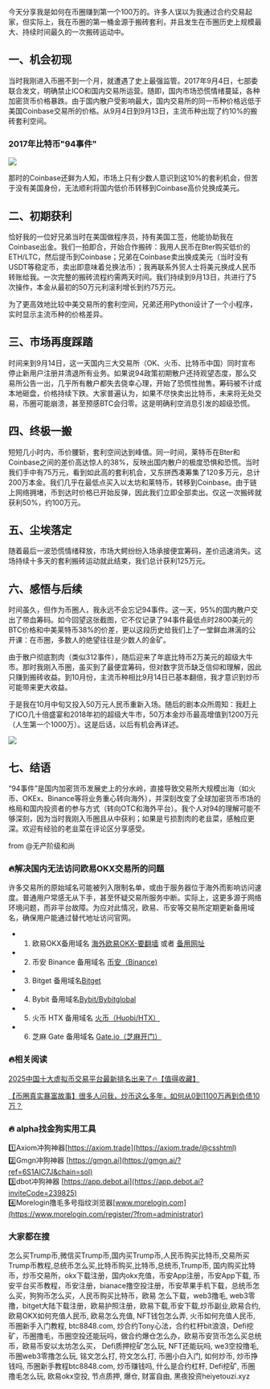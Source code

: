 今天分享我是如何在币圈赚到第一个100万的。许多人误以为我通过合约交易起家，但实际上，我在币圈的第一桶金源于搬砖套利，并且发生在币圈历史上规模最大、持续时间最久的一次搬砖运动中。

## 一、机会初现

当时我刚进入币圈不到一个月，就遭遇了史上最强监管。2017年9月4日，七部委联合发文，明确禁止ICO和国内交易所运营。随即，国内市场恐慌情绪蔓延，各种加密货币价格暴跌。由于国内散户受影响最大，国内交易所的同一币种价格远低于美国Coinbase交易所的价格。从9月4日到9月13日，主流币种出现了约10%的搬砖套利空间。

### 2017年比特币"94事件"

[![](https://307e939.webp.li/20250617152842049.png)](https://btc8848.com/top-10-exchanges)

那时的Coinbase还鲜为人知，市场上只有少数人意识到这10%的套利机会，但苦于没有美国身份，无法顺利将国内低价币转移到Coinbase高价兑换成美元。

## 二、初期获利

恰好我的一位好兄弟当时在美国做程序员，持有美国工签，他能协助我在Coinbase出金。我们一拍即合，开始合作搬砖：我用人民币在Bter购买低价的ETH/LTC，然后提币到Coinbase；兄弟在Coinbase卖出换成美元（当时没有USDT等稳定币，卖出即意味着兑换法币）；我再联系外贸人士将美元换成人民币转账给我。一次完整的搬砖流程约需两天时间。我们持续到9月13日，共进行了5次操作，本金从最初的50万元利滚利增长到约75万元。

为了更高效地比较中美交易所的套利空间，兄弟还用Python设计了一个小程序，实时显示主流币种的价格差异。

## 三、市场再度踩踏

时间来到9月14日，这一天国内三大交易所（OK、火币、比特币中国）同时宣布停止新用户注册并清退所有业务。如果说94政策初期散户还持观望态度，那么交易所公告一出，几乎所有散户都失去侥幸心理，开始了恐慌性抛售。筹码被不计成本地砸盘，价格持续下跌。大家普遍认为，如果不尽快卖出比特币，未来将无处交易，币圈可能崩溃，甚至预感BTC会归零。这是明确利空消息引发的超级恐慌。

## 四、终极一搬

短短几小时内，币价腰斩，套利空间达到峰值。同一时间，莱特币在Bter和Coinbase之间的差价高达惊人的38%，反映出国内散户的极度恐惧和恐慌。当时我们手中有75万元，看到如此高的套利机会，又东拼西凑筹集了120多万元，总计200万本金。我们几乎在最低点买入以太坊和莱特币，转移到Coinbase。由于链上网络拥堵，币到达时价格已开始反弹，因此我们立即全部卖出。仅这一次搬砖就获利50%，约100万元。

## 五、尘埃落定

随着最后一波恐慌情绪释放，市场大鳄纷纷入场承接便宜筹码，差价迅速消失。这场持续十多天的套利搬砖运动就此结束，我们总计获利125万元。

## 六、感悟与后续

时间虽久，但作为币圈人，我永远不会忘记94事件。这一天，95%的国内散户交出了带血筹码。如今回望这张截图，它不仅记录了94事件最低点时2800美元的BTC价格和中美莱特币38%的价差，更以这段历史给我们上了一堂鲜血淋漓的公开课：在币圈，多数人的绝望往往是少数人的金矿。

由于散户彻底割肉（类似312事件），随后迎来了年底比特币2万美元的超级大牛市。那时我刚入币圈，虽买到了最便宜筹码，但对数字货币缺乏信仰和理解，因此只赚到搬砖收益。到10月份，主流币种相比9月14日已基本翻倍，我才意识到炒币可能带来更大收益。

于是我在10月中旬又投入50万元人民币重新入场。随后的剧本众所周知：我赶上了ICO几十倍盛宴和2018年初的超级大牛市，50万本金炒币最高增值到1200万元（人生第一个1000万）。这是后话，以后有机会再详述。

[![](https://307e939.webp.li/下载.jpg)](https://btc8848.com/top-10-exchanges)

## 七、结语

“94事件”是国内加密货币发展史上的分水岭，直接导致交易所大规模出海（如火币、OKEx、Binance等将业务重心转向海外），并深刻改变了全球加密货币市场的格局和国内投资者的参与方式（转向OTC和海外平台）。我个人对94的理解可能不够深刻，因为当时我刚入币圈且从中获利；如果是亏损割肉的老韭菜，感触应更深。欢迎有经验的老韭菜在评论区分享感受。

from @无产阶级和尚

### 🔥解决国内无法访问欧易OKX交易所的问题
许多交易所的原始域名可能被列入限制名单，或由于服务器位于海外而影响访问速度。普通用户常感无从下手，甚至怀疑交易所服务中断。实际上，这更多源于网络环境问题，而非平台故障。为应对此情况，欧易、币安等交易所定期更新备用域名，确保用户能通过替代地址访问官网。

- 1. 欧易OKX备用域名 [海外欧易OKX-要翻墙](https://www.okx.com/zh-hans/join/74873351) 或者 [备用网址](https://www.chouyi.world/zh-hans/join/18639032) 
- 2. 币安 Binance 备用域名 [币安（Binance)](https://accounts.binance.com/zh-CN/register?ref=36457687)
- 3. Bitget 备用域名[Bitget](https://www.bitget.com/zh-CN/referral/register?from=referral&clacCode=VRNEYUTR)
- 4. Bybit 备用域名[Bybit/Bybitglobal](https://www.bybitglobal.com/zh-MY/invite/?ref=VMKORMM)
- 5. 火币 HTX 备用域名 [火币（Huobi/HTX）](https://www.htx.com/invite/zh-cn/1f?invite_code=whf45223)
- 6. 芝麻 Gate 备用域名 [Gate.io（芝麻开门）](https://www.gate.io/zh/signup?ref_type=103&ref=A1ERAQ)

### 🔥相关阅读
[2025中国十大虚拟币交易平台最新排名出来了🔥【值得收藏】](https://btc8848.com/top-10-exchanges/)

[【币圈真实暴富故事】很多人问我，炒币这么多年，如何从0到1100万再到负债10万？](https://heiyetouzi.xyz/biquanstory001/)

### 🔥 alpha找金狗实用工具
1️⃣Axiom冲狗神器[https://axiom.trade](https://axiom.trade/@csshtml)  
2️⃣Gmgn冲狗神器 [https://gmgn.ai](https://gmgn.ai/?ref=6S1AIC7J&chain=sol)  
3️⃣dbot冲狗神器 [https://app.debot.ai](https://app.debot.ai?inviteCode=239825)  
4️⃣Morelogin撸毛多号指纹浏览器[www.morelogin.com](https://www.morelogin.com/register/?from=administrator)  

### 大家都在搜
怎么买Trump币,微信买Trump币,国内买Trump币,人民币购买比特币,交易所买Trump币教程,总统币怎么买,比特币购买,比特币,总统币,Trump币, 国内购买比特币，炒币交易所，okx下载注册，国内okx充值，币安App注册，币安App下载, 币安平台买币教程，币安注册，bianace撸空投注册，币安苹果手机下载，总统币怎么买，狗狗币怎么买，人民币购买比特币，欧易 怎么下载，web3撸毛, web3零撸，bitget大陆下载注册，欧易护照注册，欧易下载,币安下载,炒币副业,欧易合约, 欧易OKX如何充值人民币, 欧易怎么充值, NFT钱包怎么弄, 火币如何充值人民币, 币圈新手入门教程, btc8848.com, 炒合约Tony心法，合约杠杆bit浪浪，Defi挖矿，币圈撸毛，币圈空投还能玩吗，做合约爆仓怎么办，欧易币安货币怎么买总统币，欧易币安以太坊怎么买， Defi质押挖矿怎么玩, NFT还能玩吗, we3空投撸毛, 币圈web3零撸怎么玩, 铭文怎么打, 符文怎么打, 币圈小白入门, 如何炒币, 炒币挣钱吗, 币圈新手教程btc8848.com, 炒币赚钱吗, 什么是合约杠杆, Defi挖矿, 币圈撸毛怎么玩, 欧易okx空投, 节点质押, 爆仓, 财富自由, 黑夜投资heiyetouzi.xyz